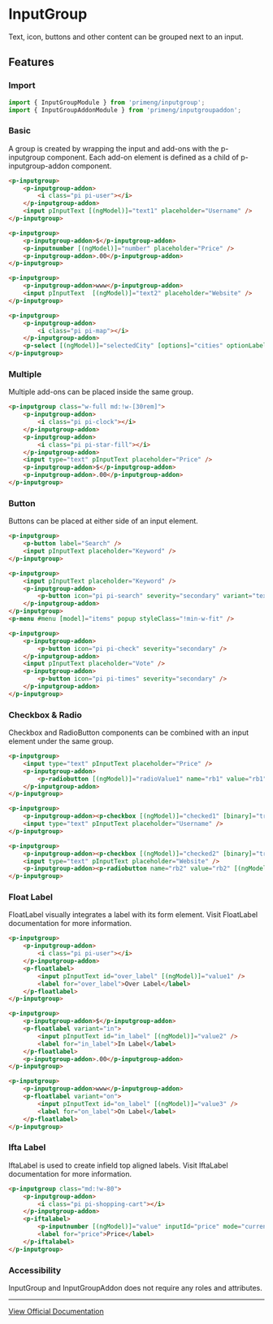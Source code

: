 # InputGroup

Text, icon, buttons and other content can be grouped next to an input.

## Features

### Import

```typescript
import { InputGroupModule } from 'primeng/inputgroup';
import { InputGroupAddonModule } from 'primeng/inputgroupaddon';
```

### Basic

A group is created by wrapping the input and add-ons with the p-inputgroup component. Each add-on element is defined as a child of p-inputgroup-addon component.

```html
<p-inputgroup>
    <p-inputgroup-addon>
        <i class="pi pi-user"></i>
    </p-inputgroup-addon>
    <input pInputText [(ngModel)]="text1" placeholder="Username" />
</p-inputgroup>

<p-inputgroup>
    <p-inputgroup-addon>$</p-inputgroup-addon>
    <p-inputnumber [(ngModel)]="number" placeholder="Price" />
    <p-inputgroup-addon>.00</p-inputgroup-addon>
</p-inputgroup>

<p-inputgroup>
    <p-inputgroup-addon>www</p-inputgroup-addon>
    <input pInputText  [(ngModel)]="text2" placeholder="Website" />
</p-inputgroup>

<p-inputgroup>
    <p-inputgroup-addon>
        <i class="pi pi-map"></i>
    </p-inputgroup-addon>
    <p-select [(ngModel)]="selectedCity" [options]="cities" optionLabel="name" placeholder="City" />
</p-inputgroup>
```

### Multiple

Multiple add-ons can be placed inside the same group.

```html
<p-inputgroup class="w-full md:!w-[30rem]">
    <p-inputgroup-addon>
        <i class="pi pi-clock"></i>
    </p-inputgroup-addon>
    <p-inputgroup-addon>
        <i class="pi pi-star-fill"></i>
    </p-inputgroup-addon>
    <input type="text" pInputText placeholder="Price" />
    <p-inputgroup-addon>$</p-inputgroup-addon>
    <p-inputgroup-addon>.00</p-inputgroup-addon>
</p-inputgroup>
```

### Button

Buttons can be placed at either side of an input element.

```html
<p-inputgroup>
    <p-button label="Search" />
    <input pInputText placeholder="Keyword" />
</p-inputgroup>

<p-inputgroup>
    <input pInputText placeholder="Keyword" />
    <p-inputgroup-addon>
        <p-button icon="pi pi-search" severity="secondary" variant="text" (click)="menu.toggle($event)" />
    </p-inputgroup-addon>
</p-inputgroup>
<p-menu #menu [model]="items" popup styleClass="!min-w-fit" />

<p-inputgroup>
    <p-inputgroup-addon>
        <p-button icon="pi pi-check" severity="secondary" />
    </p-inputgroup-addon>
    <input pInputText placeholder="Vote" />
    <p-inputgroup-addon>
        <p-button icon="pi pi-times" severity="secondary" />
    </p-inputgroup-addon>
</p-inputgroup>
```

### Checkbox & Radio

Checkbox and RadioButton components can be combined with an input element under the same group.

```html
<p-inputgroup>
    <input type="text" pInputText placeholder="Price" />
    <p-inputgroup-addon>
        <p-radiobutton [(ngModel)]="radioValue1" name="rb1" value="rb1"/>
    </p-inputgroup-addon>
</p-inputgroup>

<p-inputgroup>
    <p-inputgroup-addon><p-checkbox [(ngModel)]="checked1" [binary]="true"/></p-inputgroup-addon>
    <input type="text" pInputText placeholder="Username" />
</p-inputgroup>

<p-inputgroup>
    <p-inputgroup-addon><p-checkbox [(ngModel)]="checked2" [binary]="true"/></p-inputgroup-addon>
    <input type="text" pInputText placeholder="Website" />
    <p-inputgroup-addon><p-radiobutton name="rb2" value="rb2" [(ngModel)]="category"/></p-inputgroup-addon>
</p-inputgroup>
```

### Float Label

FloatLabel visually integrates a label with its form element. Visit FloatLabel documentation for more information.

```html
<p-inputgroup>
    <p-inputgroup-addon>
        <i class="pi pi-user"></i>
    </p-inputgroup-addon>
    <p-floatlabel>
        <input pInputText id="over_label" [(ngModel)]="value1" />
        <label for="over_label">Over Label</label>
    </p-floatlabel>
</p-inputgroup>

<p-inputgroup>
    <p-inputgroup-addon>$</p-inputgroup-addon>
    <p-floatlabel variant="in">
        <input pInputText id="in_label" [(ngModel)]="value2" />
        <label for="in_label">In Label</label>
    </p-floatlabel>
    <p-inputgroup-addon>.00</p-inputgroup-addon>
</p-inputgroup>

<p-inputgroup>
    <p-inputgroup-addon>www</p-inputgroup-addon>
    <p-floatlabel variant="on">
        <input pInputText id="on_label" [(ngModel)]="value3" />
        <label for="on_label">On Label</label>
    </p-floatlabel>
</p-inputgroup>
```

### Ifta Label

IftaLabel is used to create infield top aligned labels. Visit IftaLabel documentation for more information.

```html
<p-inputgroup class="md:!w-80">
    <p-inputgroup-addon>
        <i class="pi pi-shopping-cart"></i>
    </p-inputgroup-addon>
    <p-iftalabel>
        <p-inputnumber [(ngModel)]="value" inputId="price" mode="currency" currency="USD" locale="en-US" />
        <label for="price">Price</label>
    </p-iftalabel>
</p-inputgroup>
```

### Accessibility

InputGroup and InputGroupAddon does not require any roles and attributes.

---

[View Official Documentation](https://primeng.org/inputgroup)
